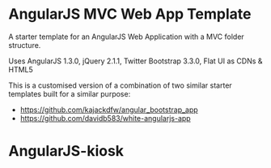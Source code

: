 AngularJS MVC Web App Template
==============================

A starter template for an AngularJS Web Application with a MVC folder structure.

Uses AngularJS 1.3.0, jQuery 2.1.1, Twitter Bootstrap 3.3.0, Flat UI as CDNs &amp; HTML5


This is a customised version of a combination of two similar starter templates built for a similar purpose:

* https://github.com/kajackdfw/angular_bootstrap_app
* https://github.com/davidb583/white-angularjs-app
# AngularJS-kiosk
